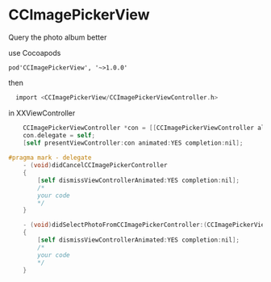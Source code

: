 # CCImagePickerView

Query the photo album better

use Cocoapods
```
pod'CCImagePickerView', '~>1.0.0'
```

then
```Objective-C
  import <CCImagePickerView/CCImagePickerViewController.h>
```
in XXViewController
```Objective-C
    CCImagePickerViewController *con = [[CCImagePickerViewController alloc] init];
    con.delegate = self;
    [self presentViewController:con animated:YES completion:nil];
  
#pragma mark - delegate
    - (void)didCancelCCImagePickerController
    {
        [self dismissViewControllerAnimated:YES completion:nil];
        /*
        your code
        */
    }

    - (void)didSelectPhotoFromCCImagePickerController:(CCImagePickerViewController *)pikcer result:(NSMutableArray *)cResult
    {
        [self dismissViewControllerAnimated:YES completion:nil];
        /*
        your code
        */
    }
```
